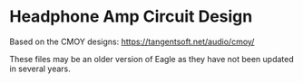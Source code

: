 Headphone Amp Circuit Design
===

Based on the CMOY designs: https://tangentsoft.net/audio/cmoy/

These files may be an older version of Eagle as they have not been updated in several years.

